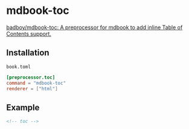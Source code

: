 # mdbook-toc

[badboy/mdbook-toc: A preprocessor for mdbook to add inline Table of Contents support.](https://github.com/badboy/mdbook-toc)

<!-- toc -->

## Installation

`book.toml`

```toml
[preprocessor.toc]
command = "mdbook-toc"
renderer = ["html"]
```


## Example

```md
<!-- toc -->
```
